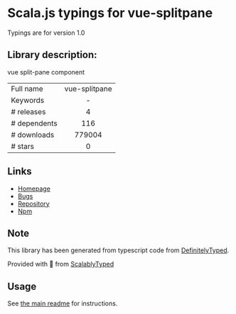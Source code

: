
# Scala.js typings for vue-splitpane

Typings are for version 1.0

## Library description:
vue split-pane component

|                    |                 |
| ------------------ | :-------------: |
| Full name          | vue-splitpane |
| Keywords           | - |
| # releases         | 4 |
| # dependents       | 116 |
| # downloads        | 779004 |
| # stars            | 0 |

## Links
- [Homepage](https://github.com/PanJiaChen/vue-split-pane#readme)
- [Bugs](https://github.com/PanJiaChen/vue-split-pane/issues)
- [Repository](https://github.com/PanJiaChen/vue-split-pane)
- [Npm](https://www.npmjs.com/package/vue-splitpane)
    


## Note
This library has been generated from typescript code from [DefinitelyTyped](https://definitelytyped.org).

Provided with :purple_heart: from [ScalablyTyped](https://github.com/oyvindberg/ScalablyTyped)

## Usage
See [the main readme](../../readme.md) for instructions.


